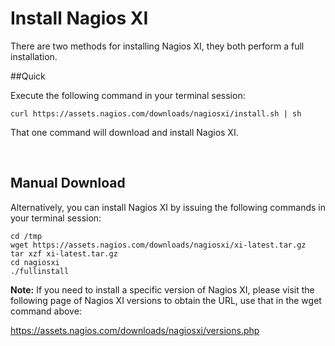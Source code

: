 # Install Nagios XI

There are two methods for installing Nagios XI, they both perform a full installation.

##Quick

Execute the following command in your terminal session:

```
curl https://assets.nagios.com/downloads/nagiosxi/install.sh | sh
```

That one command will download and install Nagios XI.

<br />

## Manual Download

Alternatively, you can install Nagios XI by issuing the following commands in your terminal session:

```
cd /tmp
wget https://assets.nagios.com/downloads/nagiosxi/xi-latest.tar.gz
tar xzf xi-latest.tar.gz
cd nagiosxi
./fullinstall
```

**Note:** If you need to install a specific version of Nagios XI, please visit the following page of Nagios XI
versions to obtain the URL, use that in the wget command above:

https://assets.nagios.com/downloads/nagiosxi/versions.php

